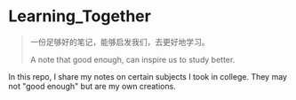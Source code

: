 # Learning_Together

> 一份足够好的笔记，能够启发我们，去更好地学习。
> 
> A note that good enough, can inspire us to study better.

In this repo, I share my notes on certain subjects I took in college. They may not "good enough" but are my own creations.
